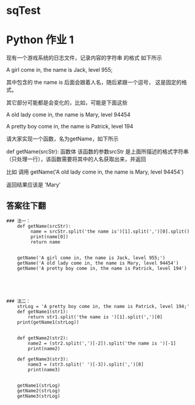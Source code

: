 # sqTest
# Python 作业 1

现有一个游戏系统的日志文件，记录内容的字符串 的格式 如下所示

A girl come in, the name is Jack, level 955;

其中包含的 the name is 后面会跟着人名，随后紧跟一个逗号， 这是固定的格式。

其它部分可能都是会变化的，比如，可能是下面这些

A old lady come in, the name is Mary, level 94454

A pretty boy come in, the name is Patrick, level 194

请大家实现一个函数，名为getName，如下所示

def getName(srcStr):
    函数体
该函数的参数srcStr 是上面所描述的格式字符串（只处理一行），该函数需要将其中的人名获取出来，并返回

比如 调用 getName('A old lady come in, the name is Mary, level 94454')

返回结果应该是 'Mary'










## 答案往下翻

    ### 法一：
        def getName(srcStr):
             name = srcStr.split('the name is')[1].split(',')[0].split()
             print(name[0])
             return name


        getName('A girl come in, the name is Jack, level 955;')
        getName('A old lady come in, the name is Mary, level 94454')
        getName('A pretty boy come in, the name is Patrick, level 194')





    ### 法二：
        strLog = 'A pretty boy come in, the name is Patrick, level 194;'
        def getName1(str1):
            return str1.split('the name is ')[1].split(',')[0]
        print(getName1(strLog))


        def getName2(str2):
            name2 = (str2.split(',')[-2]).split('the name is ')[-1]
            print(name2)

        def getName3(str3):
            name3 = (str3.split(' ')[-3]).split(',')[0]
            print(name3)


        getName1(strLog)
        getName2(strLog)
        getName3(strLog)
